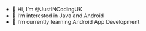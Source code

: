 - 👋 Hi, I’m @JustINCodingUK
- 👀 I’m interested in Java and Android
- 🌱 I’m currently learning Android App Development

<!---
JustINCodingUK/JustINCodingUK is a ✨ special ✨ repository because its `README.md` (this file) appears on your GitHub profile.
You can click the Preview link to take a look at your changes.
--->
